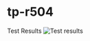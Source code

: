 # tp-r504
Test Results
![Test results](https://github.com/Zefix-c-tout/tp-r504/actions/workflows/pytest.yml/badge.svg)
